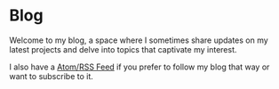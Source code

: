 # Blog

Welcome to my blog, a space where I sometimes share updates on my latest
projects and delve into topics that captivate my interest.

I also have a [Atom/RSS Feed](/atom.xml) if you prefer to follow my blog that
way or want to subscribe to it.

<ArticleList />

<script setup lang="ts">
import ArticleList from '../.vitepress/theme/ArticleList.vue'
</script>
